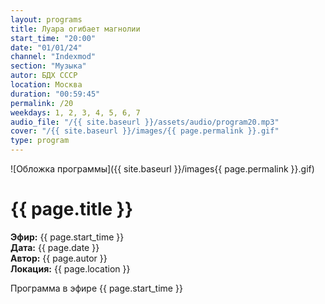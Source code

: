```yaml
---
layout: programs
title: Луара огибает магнолии
start_time: "20:00"
date: "01/01/24"
channel: "Indexmod"
section: "Музыка"
autor: БДХ СССР
location: Москва
duration: "00:59:45"
permalink: /20
weekdays: 1, 2, 3, 4, 5, 6, 7
audio_file: "/{{ site.baseurl }}/assets/audio/program20.mp3"
cover: "/{{ site.baseurl }}/images/{{ page.permalink }}.gif"
type: program
---
```


![Обложка программы]({{ site.baseurl }}/images{{ page.permalink }}.gif)

# {{ page.title }}

**Эфир:** {{ page.start_time }}  
**Дата:** {{ page.date }}  
**Автор:** {{ page.autor }}  
**Локация:** {{ page.location }}

Программа в эфире {{ page.start_time }}

<p><audio id="audio-player">
  <source src="{{ page.audio_file }}" type="audio/mpeg">
  Ваш браузер не поддерживает воспроизведение аудио.
</audio></p>
